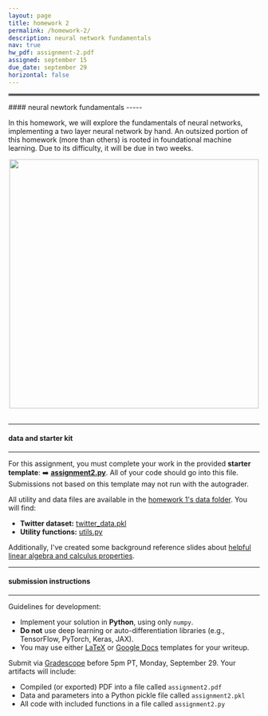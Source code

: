 ```yaml
---
layout: page
title: homework 2
permalink: /homework-2/
description: neural network fundamentals
nav: true
hw_pdf: assignment-2.pdf
assigned: september 15
due_date: september 29
horizontal: false
---
```


<hr style="border:2px solid gray">
#### neural newtork fundamentals
-----

In this homework, we will explore the fundamentals of neural networks, implementing a two layer neural network by hand. An outsized portion of this homework (more than others) is rooted in foundational machine learning. Due to its difficulty, it will be due in two weeks.

<center>
<img 
  src="https://imageio.forbes.com/specials-images/imageserve/64f8e481ed69b0d89df9e2c7/Twitter-rebrands-to-X/960x0.png"
  width="500" height="auto">
</center>
<br>

-----
#### data and starter kit
-----

For this assignment, you must complete your work in the provided **starter template**: ➡️ [**assignment2.py**](https://course.ccs.neu.edu/cs6120f25/assets/python/assignment2.py). All of your code should go into this file. Submissions not based on this template may not run with the autograder. 

All utility and data files are available in the [homework 1's data folder](https://course.ccs.neu.edu/cs6120f25/data/twitter/). You will find:
- **Twitter dataset:** [twitter_data.pkl](https://course.ccs.neu.edu/cs6120f25/data/twitter/twitter_data.pkl)  
- **Utility functions:** [utils.py](https://course.ccs.neu.edu/cs6120f25/data/twitter/utils.py)  

Additionally, I've created some background reference slides about [helpful linear algebra and calculus properties](https://docs.google.com/presentation/d/1zy2veJEjDT-0acPbGsrEC93EP0MOZIx54jL-gA7wPqE).


-----
#### submission instructions
-----

Guidelines for development:
- Implement your solution in **Python**, using only `numpy`.  
- **Do not** use deep learning or auto-differentiation libraries (e.g., TensorFlow, PyTorch, Keras, JAX).  
- You may use either [LaTeX](https://www.overleaf.com/read/gbwryydmdjhv) or [Google Docs](https://docs.google.com/document/d/1Q8fpJo-gF_L0_TwUdw5E7x7faOAStK4n) templates for your writeup.

Submit via [Gradescope](https://www.gradescope.com) before 5pm PT, Monday, September 29. Your artifacts will include:

* Compiled (or exported) PDF into a file called `assignment2.pdf`
* Data and parameters into a Python pickle file called `assignment2.pkl`
* All code with included functions in a file called `assignment2.py`
